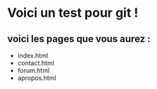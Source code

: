 # Voici un test pour git !
## voici les pages que vous aurez :
* index.html
* contact.html
* forum.html
* apropos.html
